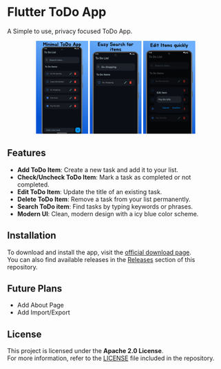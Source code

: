 # Flutter ToDo App

A Simple to use, privacy focused ToDo App.

<p align="center">
   <img src="./assets/mockups/ToDoApp-mockup1.webp" width="24%"/>
   <img src="./assets/mockups/ToDoApp-mockup2.webp" width="24%"/>
   <img src="./assets/mockups/ToDoApp-mockup3.webp" width="24%"/>
</p>

## Features

- **Add ToDo Item**: Create a new task and add it to your list.
- **Check/Uncheck ToDo Item**: Mark a task as completed or not completed.
- **Edit ToDo Item**: Update the title of an existing task.
- **Delete ToDo Item**: Remove a task from your list permanently.
- **Search ToDo item**: Find tasks by typing keywords or phrases.
- **Modern UI**: Clean, modern design with a icy blue color scheme.

## Installation

To download and install the app, visit the [official download page](https://euhfs.onrender.com/pages/download-page/todo_app.html).  
You can also find available releases in the [Releases](https://github.com/euhfs/todo_app/releases) section of this repository.

## Future Plans

- Add About Page
- Add Import/Export

## License

This project is licensed under the **Apache 2.0 License**.  
For more information, refer to the [LICENSE](LICENSE) file included in the repository.
